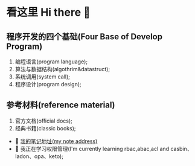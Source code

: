 # 看这里 Hi there 👋

## 程序开发的四个基础(Four Base of Develop Program)

1. 编程语言(program language);
2. 算法与数据结构(algothrim&datastruct);
3. 系统调用(system call);
4. 程序设计(program design);

## 参考材料(reference material)

1. 官方文档(official docs);
2. 经典书籍(classic books);

- 📒 [我的笔记地址(my note address)](https://github.com/azi-v/azi-v)
- 🌱 我正在学习权限管理(I'm currently learning rbac,abac,acl and casbin、ladon、opa、keto);

